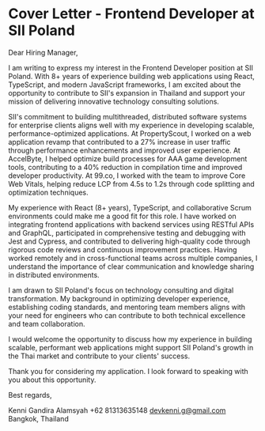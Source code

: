 # Cover Letter - Frontend Developer at SII Poland

Dear Hiring Manager,

I am writing to express my interest in the Frontend Developer position at SII Poland. With 8+ years of experience building web applications using React, TypeScript, and modern JavaScript frameworks, I am excited about the opportunity to contribute to SII's expansion in Thailand and support your mission of delivering innovative technology consulting solutions.

SII's commitment to building multithreaded, distributed software systems for enterprise clients aligns well with my experience in developing scalable, performance-optimized applications. At PropertyScout, I worked on a web application revamp that contributed to a 27% increase in user traffic through performance enhancements and improved user experience. At AccelByte, I helped optimize build processes for AAA game development tools, contributing to a 40% reduction in compilation time and improved developer productivity. At 99.co, I worked with the team to improve Core Web Vitals, helping reduce LCP from 4.5s to 1.2s through code splitting and optimization techniques.

My experience with React (8+ years), TypeScript, and collaborative Scrum environments could make me a good fit for this role. I have worked on integrating frontend applications with backend services using RESTful APIs and GraphQL, participated in comprehensive testing and debugging with Jest and Cypress, and contributed to delivering high-quality code through rigorous code reviews and continuous improvement practices. Having worked remotely and in cross-functional teams across multiple companies, I understand the importance of clear communication and knowledge sharing in distributed environments.

I am drawn to SII Poland's focus on technology consulting and digital transformation. My background in optimizing developer experience, establishing coding standards, and mentoring team members aligns with your need for engineers who can contribute to both technical excellence and team collaboration.

I would welcome the opportunity to discuss how my experience in building scalable, performant web applications might support SII Poland's growth in the Thai market and contribute to your clients' success.

Thank you for considering my application. I look forward to speaking with you about this opportunity.

Best regards,

Kenni Gandira Alamsyah
+62 81313635148
devkenni.g@gmail.com
Bangkok, Thailand
